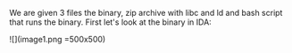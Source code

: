We are given 3 files the binary, zip archive with libc and ld and bash script that runs the binary. 
First let's look at the binary in IDA:

![](image1.png =500x500)
